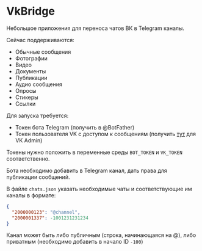 # VkBridge

Небольшое приложения для переноса чатов ВК в Telegram каналы.

Сейчас поддерживаются:
* Обычные сообщения
* Фотографии
* Видео
* Документы
* Публикации
* Аудио сообщения
* Опросы
* Стикеры
* Ссылки

Для запуска требуется:
* Токен бота Telegram (получить в @BotFather)
* Токен пользователя VK с доступом к сообщениям (получить [тут](https://vkhost.github.io/) для VK Admin)

Токены нужно положить в переменные среды `BOT_TOKEN` и `VK_TOKEN` соответственно.

Бота необходимо добавить в Telegram канал, дать права для публикации сообщений.

В файле `chats.json` указать необходимые чаты и соответствующие им каналы в формате:
```json
{
  "2000000123": "@channel",
  "2000001337": -1001231231234
}
```
Канал может быть либо публичным (строка, начинающаяся на @), либо приватным (необходимо добавить в начало ID `-100`)